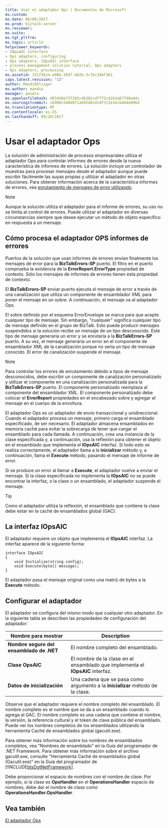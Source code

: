```yaml
---
title: Usar el adaptador Ops | Documentos de Microsoft
ms.custom: 
ms.date: 06/08/2017
ms.prod: biztalk-server
ms.reviewer: 
ms.suite: 
ms.tgt_pltfrm: 
ms.topic: article
helpviewer_keywords:
- IOpsAIC interface
- Ops adapters, configuring
- Ops adapters, IOpsAIC interface
- process management solution tutorial, Ops adapters
- Ops adapters, processing
ms.assetid: 331f3614-e00b-4587-b82b-3c7bc394f361
caps.latest.revision: "13"
author: MandiOhlinger
ms.author: mandia
manager: anneta
ms.openlocfilehash: d93436e727265c4b381cdff72c42b3a677d0a4dc
ms.sourcegitcommit: cb908c540d8f1a692d01dc8f313e16cb4b4e696d
ms.translationtype: MT
ms.contentlocale: es-ES
ms.lasthandoff: 09/20/2017
---
```

# <a name="using-the-ops-adapter"></a>Usar el adaptador Ops
La solución de administración de procesos empresariales utiliza el adaptador Ops para controlar informes de errores desde la nueva característica de informes de errores. La solución incluye un controlador de muestras para procesar mensajes desde el adaptador aunque puede escribir fácilmente las suyas propias y utilizar el adaptador en otras soluciones. Para obtener información acerca de la característica informes de errores, vea [enrutamiento de mensajes de error utilizando](../core/using-failed-message-routing.md).  
  
> [!NOTE]
>  Aunque la solución utiliza el adaptador para el informe de errores, su uso no se limita al control de errores. Puede utilizar el adaptador en diversas circunstancias siempre que desee ejecutar un método de objeto específico en respuesta a un mensaje.  
  
## <a name="how-the-ops-adapter-processes-error-reports"></a>Cómo procesa el adaptador OPS informes de errores  
 Puertos de la solución que usan informes de errores envían finalmente los mensajes de error para la **BizTalkErrors-SP** puerto. El filtro en el puerto comprueba la existencia de la **ErrorReport.ErrorType** propiedad de contexto. Sólo los mensajes de informes de errores tienen esta propiedad de contexto.  
  
 El **BizTalkErrors-SP** enviar puerto ejecuta el mensaje de error a través de una canalización que utiliza un componente de ensamblador XML para poner el mensaje en un sobre. A continuación, el mensaje va al adaptador Ops.  
  
 El sobre definido por el esquema ErrorEnvelope se marca para que acepte cualquier tipo de mensaje. Sin embargo, "cualquier" significa cualquier tipo de mensaje definido en el grupo de BizTalk. Esto puede producir mensajes suspendidos si la solución recibe un mensaje de un tipo desconocido. Este tipo de mensaje generaría un error y se enrutaría a la **BizTalkErrors-SP** puerto. A su vez, el mensaje generaría un error en el componente de ensamblador XML de la canalización porque no sería un tipo de mensaje conocido. El error de canalización suspende el mensaje.  
  
> [!NOTE]
>  Para controlar los errores de enrutamiento debido a tipos de mensaje desconocidos, debe escribir un componente de canalización personalizado y utilizar el componente en una canalización personalizada para la **BizTalkErrors-SP** puerto. El componente personalizado reemplaza al componente del ensamblador XML. El componente personalizado debe colocar el **ErrorReport** propiedades en el encabezado sobre y agregar el mensaje en el cuerpo de la envoltura.  
  
 El adaptador Ops es un adaptador de envío transaccional y unidireccional. Cuando el adaptador procesa un mensaje, primero carga el ensamblado especificado, de ser necesario. El adaptador almacena ensamblados en memoria caché para evitar la sobrecarga de tener que cargar el ensamblado para cada llamada. A continuación, crea una instancia de la clase especificada y, a continuación, usa la reflexión para obtener el objeto en el ensamblado que implementa el **IOpsAIC** interfaz. Si todo esto se realiza correctamente, el adaptador llama a la **inicializar** método y, a continuación, llama el **Execute** método, pasando el mensaje de informe de error.  
  
 Si se produce un error al llamar a **Execute**, el adaptador vuelve a enviar el mensaje. Si la clase especificada no implementa la **IOpsAIC** no se puede encontrar la interfaz, o la clase o un ensamblado, el adaptador suspende el mensaje.  
  
> [!TIP]
>  Como el adaptador utiliza la reflexión, el ensamblado que contiene la clase debe estar en la caché de ensamblados global (GAC).  
  
## <a name="the-iopsaic-interface"></a>La interfaz IOpsAIC  
 El adaptador requiere un objeto que implementa el **IOpsAIC** interfaz. La interfaz aparece de la siguiente forma:  
  
```  
interface IOpsAIC  
{  
    void Initialize(string config);  
    void Execute(byte[] message);  
}  
```  
  
 El adaptador pasa el mensaje original como una matriz de bytes a la **Execute** método.  
  
## <a name="configuring-the-adapter"></a>Configurar el adaptador  
 El adaptador se configura del mismo modo que cualquier otro adaptador. En la siguiente tabla se describen las propiedades de configuración del adaptador:  
  
|Nombre para mostrar|Description|  
|------------------|-----------------|  
|**Nombre seguro del ensamblado de .NET**|El nombre completo del ensamblado.|  
|**Clase OpsAIC**|El nombre de la clase en el ensamblado que implementa el **IOpsAIC** interfaz.|  
|**Datos de inicialización**|Una cadena que se pasa como argumento a la **inicializar** método de la clase.|  
  
 Observe que el adaptador requiere el nombre completo del ensamblado. El nombre completo es el nombre que se da a un ensamblado cuando lo agrega al GAC. El nombre completo es una cadena que contiene el nombre, la versión, la referencia cultural y el token de clave pública del ensamblado. Puede ver los nombres completos de los ensamblados utilizando la herramienta Caché de ensamblados global (gacutil.exe).  
  
 Para obtener más información sobre los nombres de ensamblados completos, vea "Nombres de ensamblado" en la Guía del programador de .NET Framework. Para obtener más información sobre el archivo gacutil.exe, consulte "Herramienta Caché de ensamblados global (Gacutil.exe)” en la Guía del programador de [!INCLUDE[btsDotNetFramework](../includes/btsdotnetframework-md.md)].  
  
 Debe proporcionar el espacio de nombres con el nombre de clase. Por ejemplo, si la clase es **OpsHandler** en el **OperationsHandler** espacio de nombres, debe dar el nombre de clase como **OperationsHandler.OpsHandler**.  
  
## <a name="see-also"></a>Vea también  
 [El adaptador Ops](../core/the-ops-adapter.md)